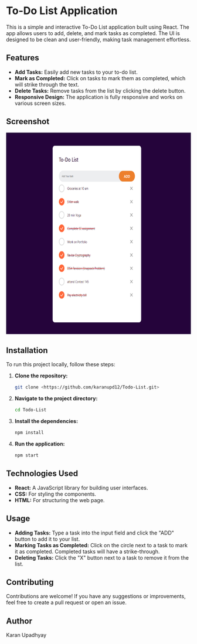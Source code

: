 # To-Do List Application

This is a simple and interactive To-Do List application built using React. The app allows users to add, delete, and mark tasks as completed. The UI is designed to be clean and user-friendly, making task management effortless.

## Features

- **Add Tasks:** Easily add new tasks to your to-do list.
- **Mark as Completed:** Click on tasks to mark them as completed, which will strike through the text.
- **Delete Tasks:** Remove tasks from the list by clicking the delete button.
- **Responsive Design:** The application is fully responsive and works on various screen sizes.


## Screenshot
<img src="https://github.com/karanupd12/Todo-List/blob/main/src/components/assets/Todo%20List.png" alt="screenshot" width="680" height="550">

## Installation

To run this project locally, follow these steps:

1. **Clone the repository:**
    
    ```bash
    git clone <https://github.com/karanupd12/Todo-List.git>
    
    ```
    
2. **Navigate to the project directory:**
    
    ```bash
    cd Todo-List
    
    ```
    
3. **Install the dependencies:**
    
    ```bash
    npm install
    
    ```
    
4. **Run the application:**
    
    ```bash
    npm start
    
    ```
    

## Technologies Used

- **React:** A JavaScript library for building user interfaces.
- **CSS:** For styling the components.
- **HTML:** For structuring the web page.

## Usage

- **Adding Tasks:** Type a task into the input field and click the "ADD" button to add it to your list.
- **Marking Tasks as Completed:** Click on the circle next to a task to mark it as completed. Completed tasks will have a strike-through.
- **Deleting Tasks:** Click the "X" button next to a task to remove it from the list.

## Contributing

Contributions are welcome! If you have any suggestions or improvements, feel free to create a pull request or open an issue.

## Author

Karan Upadhyay
